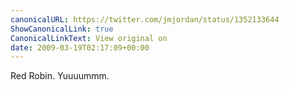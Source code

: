 ```yaml
---
canonicalURL: https://twitter.com/jmjordan/status/1352133644
ShowCanonicalLink: true
CanonicalLinkText: View original on
date: 2009-03-19T02:17:09+00:00
---
```

Red Robin. Yuuuummm.